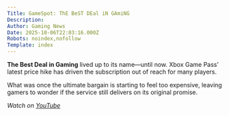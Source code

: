```yaml
---
Title: GameSpot: ThE BeST DEal iN GAmiNG
Description: 
Author: Gaming News
Date: 2025-10-06T22:03:16.000Z
Robots: noindex,nofollow
Template: index
---
```

<p><strong>The Best Deal in Gaming</strong> lived up to its name—until now. Xbox Game Pass’ latest price hike has driven the subscription out of reach for many players.</p>

<p>What was once the ultimate bargain is starting to feel too expensive, leaving gamers to wonder if the service still delivers on its original promise.</p>

<p><em>Watch on <a href="https://www.youtube.com/watch?v=9wAEKqYgIu4" rel="noopener noreferrer">YouTube</a></em></p>

